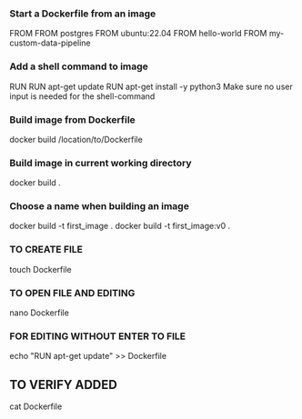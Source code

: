 ### Start a Dockerfile from an image
FROM <image-name>
FROM postgres
FROM ubuntu:22.04
FROM hello-world
FROM my-custom-data-pipeline

### Add a shell command to image
RUN <valid-shell-command>
RUN apt-get update
RUN apt-get install -y python3 
Make sure no user input is needed for the shell-command


### Build image from Dockerfile
docker build /location/to/Dockerfile

### Build image in current working directory
docker build .

### Choose a name when building an image
docker build -t first_image .
docker build -t first_image:v0 .

### TO CREATE FILE
touch Dockerfile

### TO OPEN FILE AND EDITING
nano Dockerfile

### FOR EDITING WITHOUT ENTER TO FILE
echo "RUN apt-get update" >> Dockerfile

## TO VERIFY ADDED
cat Dockerfile

